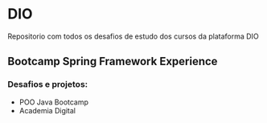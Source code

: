 # DIO
Repositorio com todos os desafios de estudo dos cursos da plataforma DIO

## Bootcamp Spring Framework Experience
### Desafios e projetos:
- POO Java Bootcamp
- Academia Digital

